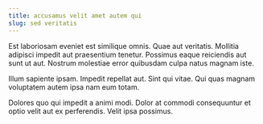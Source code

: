 ```yaml
---
title: accusamus velit amet autem qui
slug: sed veritatis
---
```


Est laboriosam eveniet est similique omnis. Quae aut veritatis. Mollitia adipisci impedit aut praesentium tenetur. Possimus eaque reiciendis aut sunt ut aut. Nostrum molestiae error quibusdam culpa natus magnam iste.

Illum sapiente ipsam. Impedit repellat aut. Sint qui vitae. Qui quas magnam voluptatem autem ipsa nam eum totam.

Dolores quo qui impedit a animi modi. Dolor at commodi consequuntur et optio velit aut ex perferendis. Velit ipsa possimus.

